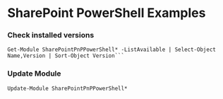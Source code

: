 # SharePoint PowerShell Examples

### Check installed versions
```
Get-Module SharePointPnPPowerShell* -ListAvailable | Select-Object Name,Version | Sort-Object Version```
```

### Update Module
```
Update-Module SharePointPnPPowerShell*
```
